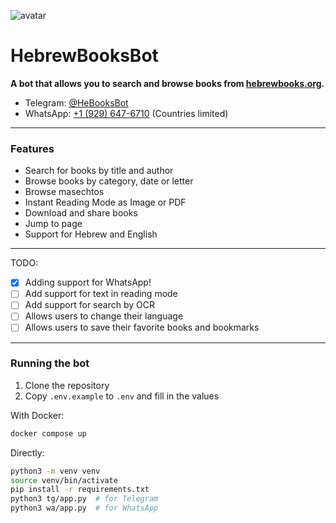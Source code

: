 
![avatar](https://images.weserv.nl/?url=github.com/david-lev/hebrewbooksbot/assets/42866208/ab932b89-6dbd-473e-8f93-849db7f8b244?v=4&h=150&w=150&fit=cover&mask=circle&maxage=7d)


# HebrewBooksBot

**A bot that allows you to search and browse books from [hebrewbooks.org](https://hebrewbooks.org).**

- Telegram: [@HeBooksBot](https://t.me/HeBooksBot)
- WhatsApp: [+1 (929) 647-6710](https://wa.me/19296476710) (Countries limited)

---
### Features
- Search for books by title and author
- Browse books by category, date or letter
- Browse masechtos
- Instant Reading Mode as Image or PDF
- Download and share books
- Jump to page
- Support for Hebrew and English
---

TODO:
- [x] Adding support for WhatsApp!
- [ ] Add support for text in reading mode
- [ ] Add support for search by OCR
- [ ] Allows users to change their language
- [ ] Allows users to save their favorite books and bookmarks

---
### Running the bot
1. Clone the repository
2. Copy `.env.example` to `.env` and fill in the values

With Docker:
```bash
docker compose up
```
Directly:
```bash
python3 -m venv venv
source venv/bin/activate
pip install -r requirements.txt
python3 tg/app.py  # for Telegram
python3 wa/app.py  # for WhatsApp
```

